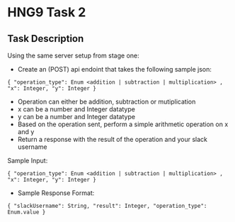 # HNG9 Task 2

## Task Description

Using the same server setup from stage one:

- Create an (POST) api endoint that takes the following sample json:

```
{ "operation_type": Enum <addition | subtraction | multiplication> , "x": Integer, "y": Integer }
```

- Operation can either be addition, subtraction or mutiplication
- x can be a number and Integer datatype
- y can be a number and Integer datatype
- Based on the operation sent, perform a simple arithmetic operation on x and y
- Return a response with the result of the operation and your slack username

Sample Input:

```
{ "operation_type": Enum <addition | subtraction | multiplication> , "x": Integer, "y": Integer }
```

- Sample Response Format:

```
{ "slackUsername": String, "result": Integer, "operation_type": Enum.value }
```
